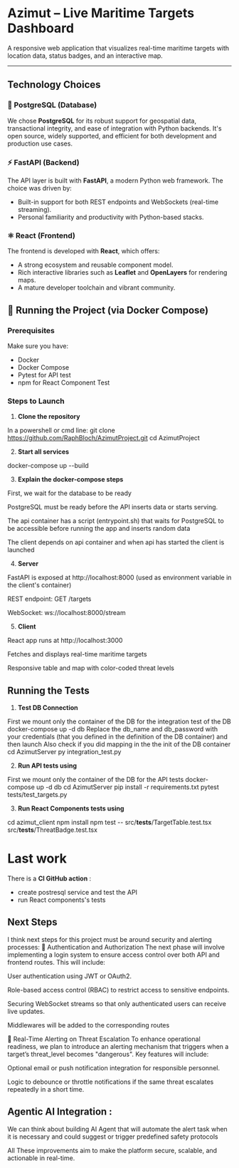 # Azimut – Live Maritime Targets Dashboard

A responsive web application that visualizes real-time maritime targets with location data, status badges, and an interactive map.

---

##  Technology Choices

### 🐘 PostgreSQL (Database)
We chose **PostgreSQL** for its robust support for geospatial data, transactional integrity, and ease of integration with Python backends. It's open source, widely supported, and efficient for both development and production use cases.

### ⚡ FastAPI (Backend)
The API layer is built with **FastAPI**, a modern Python web framework. The choice was driven by:
- Built-in support for both REST endpoints and WebSockets (real-time streaming).
- Personal familiarity and productivity with Python-based stacks.

### ⚛️ React (Frontend)
The frontend is developed with **React**, which offers:
- A strong ecosystem and reusable component model.
- Rich interactive libraries such as **Leaflet** and **OpenLayers** for rendering maps.
- A mature developer toolchain and vibrant community.


## 🚀 Running the Project (via Docker Compose)

### Prerequisites
Make sure you have:
- Docker
- Docker Compose
- Pytest for API test
- npm for React Component Test 

### Steps to Launch

1. **Clone the repository**

In a powershell or cmd line:
git clone https://github.com/RaphBloch/AzimutProject.git
cd AzimutProject


2. **Start all services**


docker-compose up --build


3. **Explain the docker-compose steps** 

First, we wait for the database to be ready

PostgreSQL must be ready before the API inserts data or starts serving.

The api container has a script (entrypoint.sh) that waits for PostgreSQL to be accessible before running the app and inserts random data 

The client depends on api container and when api has started the client is launched 

4. **Server**

FastAPI is exposed at http://localhost:8000 (used as environment variable in the client's container)

REST endpoint: GET /targets

WebSocket: ws://localhost:8000/stream

5. **Client**

React app runs at http://localhost:3000

Fetches and displays real-time maritime targets

Responsive table and map with color-coded threat levels


##  Running the Tests 


1. **Test DB Connection**

First we mount only the container of the  DB for the integration test of the DB
docker-compose up -d db 
Replace the db_name and db_password with your credentials (that you defined in the definition of the DB container) and then launch  Also check if you did mapping in the the init of the DB container 
cd AzimutServer
py integration_test.py

2. **Run API tests using**

First we mount only the container of the DB for the API tests
docker-compose up -d db 
cd AzimutServer
pip install -r requirements.txt
pytest tests/test_targets.py


3. **Run React Components tests using**

cd azimut_client
npm install
npm test -- src/__tests__/TargetTable.test.tsx src/__tests__/ThreatBadge.test.tsx

# Last work 
There is a **CI GitHub action** :
- create postresql service and test the API 
- run React components's tests


##  Next Steps

I think next steps for this project must be around security and alerting processes: 
🔐 Authentication and Authorization
The next phase will involve implementing a login system to ensure access control over both API and frontend routes. This will include:

User authentication using JWT or OAuth2.

Role-based access control (RBAC) to restrict access to sensitive endpoints.

Securing WebSocket streams so that only authenticated users can receive live updates.

Middlewares will be added to the corresponding routes 

🚨 Real-Time Alerting on Threat Escalation
To enhance operational readiness, we plan to introduce an alerting mechanism that triggers when a target’s threat_level becomes "dangerous". Key features will include:

Optional email or push notification integration for responsible personnel.

Logic to debounce or throttle notifications if the same threat escalates repeatedly in a short time.


## Agentic AI Integration : 
We can think about building AI Agent that will automate the alert task when it is necessary and could suggest or trigger predefined safety protocols

All These improvements aim to make the platform secure, scalable, and actionable in real-time.


